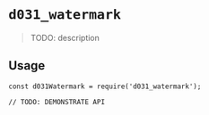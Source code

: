 # `d031_watermark`

> TODO: description

## Usage

```
const d031Watermark = require('d031_watermark');

// TODO: DEMONSTRATE API
```
